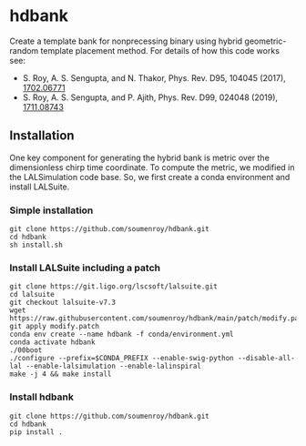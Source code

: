 # hdbank


Create a template bank for nonprecessing binary using hybrid geometric-random template placement method.
For details of how this code works see:
*  S. Roy, A. S. Sengupta, and N. Thakor, Phys. Rev. D95, 104045 (2017), [1702.06771](https://arxiv.org/abs/1702.06771)
*  S. Roy, A. S. Sengupta,  and P. Ajith, Phys. Rev. D99, 024048 (2019), [1711.08743](https://arxiv.org/abs/1711.08743)


## Installation
One key component for generating the hybrid bank is metric over the dimensionless chirp time coordinate. To compute the metric, we modified in the LALSimulation code base. So, we first create a conda environment and install LALSuite.

### Simple installation
```
git clone https://github.com/soumenroy/hdbank.git
cd hdbank
sh install.sh
```

### Install LALSuite including a patch
```
git clone https://git.ligo.org/lscsoft/lalsuite.git
cd lalsuite
git checkout lalsuite-v7.3
wget https://raw.githubusercontent.com/soumenroy/hdbank/main/patch/modify.patch
git apply modify.patch
conda env create --name hdbank -f conda/environment.yml
conda activate hdbank
./00boot
./configure --prefix=$CONDA_PREFIX --enable-swig-python --disable-all-lal --enable-lalsimulation --enable-lalinspiral
make -j 4 && make install
```

### Install hdbank
```
git clone https://github.com/soumenroy/hdbank.git
cd hdbank
pip install .
```


